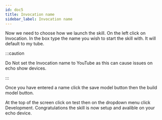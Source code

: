 ```yaml
---
id: doc5
title: Invocation name
sidebar_label: Invocation name
---
```

 Now we need to choose how we launch the skill. On the left click on Invocation. In the box type the name you wish to start the skill with. It will default to my tube.
 
:::caution

Do Not set the Invocation name to YouTube as this can cause issues on echo show devices.

:::

Once you have entered a name click the save model button then the build model button.
 
At the top of the screen click on test then on the dropdown menu click Development. Congratulations the skill is now setup and avalible on your echo device.
